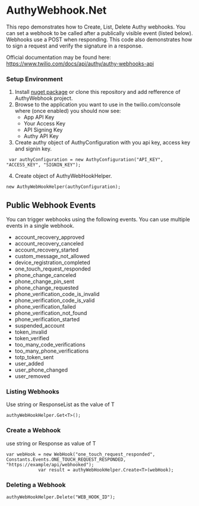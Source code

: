 # AuthyWebhook.Net

This repo demonstrates how to Create, List, Delete Authy webhooks. You can set a webhook to be called after a publically visible event (listed below). Webhooks use a POST when responding. This code also demonstrates how to sign a request and verify the signature in a response.

Official documentation may be found here: https://www.twilio.com/docs/api/authy/authy-webhooks-api

### Setup Environment
1. Install [nuget package](https://www.nuget.org/packages/Twilio.Authy.WebHookHelper/)
 or clone this repository and add refference of AuthyWebhook project.
2. Browse to the application you want to use in the twilio.com/console where (once enabled) you should now see:
    * App API Key
    * Your Access Key
    * API Signing Key
    * Authy API Key
3. Create authy object of AuthyConfiguration with you api key, access key and signin key. 

```
 var authyConfiguration = new AuthyConfiguration("API_KEY", "ACCESS_KEY", "SIGNIN_KEY"); 
```
4. Create object of AuthyWebHookHelper. 
```
new AuthyWebHookHelper(authyConfiguration);
 ```

## Public Webhook Events
You can trigger webhooks using the following events.  You can use multiple events in a single webhook.

* account_recovery_approved
* account_recovery_canceled
* account_recovery_started
* custom_message_not_allowed
* device_registration_completed
* one_touch_request_responded
* phone_change_canceled
* phone_change_pin_sent
* phone_change_requested
* phone_verification_code_is_invalid
* phone_verification_code_is_valid
* phone_verification_failed
* phone_verification_not_found
* phone_verification_started
* suspended_account
* token_invalid
* token_verified
* too_many_code_verifications
* too_many_phone_verifications
* totp_token_sent
* user_added
* user_phone_changed
* user_removed

### Listing Webhooks
Use string or ResponseList as the value of T
``` 
authyWebHookHelper.Get<T>(); 
```

### Create a Webhook
use string or Response as value of T
``` 
var webHook = new WebHook("one_touch_request_responded", Constants.Events.ONE_TOUCH_REQUEST_RESPONDED, "https://example/api/webhooked");
            var result = authyWebHookHelper.Create<T>(webHook);
```
### Deleting a Webhook
``` 
authyWebHookHelper.Delete("WEB_HOOK_ID"); 
```
